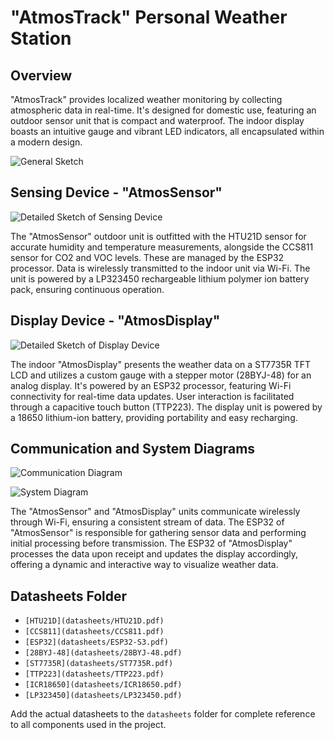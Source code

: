 # "AtmosTrack" Personal Weather Station

## Overview

"AtmosTrack" provides localized weather monitoring by collecting atmospheric data in real-time. It's designed for domestic use, featuring an outdoor sensor unit that is compact and waterproof. The indoor display boasts an intuitive gauge and vibrant LED indicators, all encapsulated within a modern design.

![General Sketch](path/to/general_sketch_image.png)

## Sensing Device - "AtmosSensor"

![Detailed Sketch of Sensing Device](path/to/sensing_device_sketch.png)

The "AtmosSensor" outdoor unit is outfitted with the HTU21D sensor for accurate humidity and temperature measurements, alongside the CCS811 sensor for CO2 and VOC levels. These are managed by the ESP32 processor. Data is wirelessly transmitted to the indoor unit via Wi-Fi. The unit is powered by a LP323450 rechargeable lithium polymer ion battery pack, ensuring continuous operation.

## Display Device - "AtmosDisplay"

![Detailed Sketch of Display Device](path/to/display_device_sketch.png)

The indoor "AtmosDisplay" presents the weather data on a ST7735R TFT LCD and utilizes a custom gauge with a stepper motor (28BYJ-48) for an analog display. It's powered by an ESP32 processor, featuring Wi-Fi connectivity for real-time data updates. User interaction is facilitated through a capacitive touch button (TTP223). The display unit is powered by a 18650 lithium-ion battery, providing portability and easy recharging.

## Communication and System Diagrams

![Communication Diagram](path/to/communication_diagram.png)

![System Diagram](path/to/system_diagram.png)

The "AtmosSensor" and "AtmosDisplay" units communicate wirelessly through Wi-Fi, ensuring a consistent stream of data. The ESP32 of "AtmosSensor" is responsible for gathering sensor data and performing initial processing before transmission. The ESP32 of "AtmosDisplay" processes the data upon receipt and updates the display accordingly, offering a dynamic and interactive way to visualize weather data.

## Datasheets Folder

- `[HTU21D](datasheets/HTU21D.pdf)`
- `[CCS811](datasheets/CCS811.pdf)`
- `[ESP32](datasheets/ESP32-S3.pdf)`
- `[28BYJ-48](datasheets/28BYJ-48.pdf)`
- `[ST7735R](datasheets/ST7735R.pdf)`
- `[TTP223](datasheets/TTP223.pdf)`
- `[ICR18650](datasheets/ICR18650.pdf)`
- `[LP323450](datasheets/LP323450.pdf)`

Add the actual datasheets to the `datasheets` folder for complete reference to all components used in the project.
